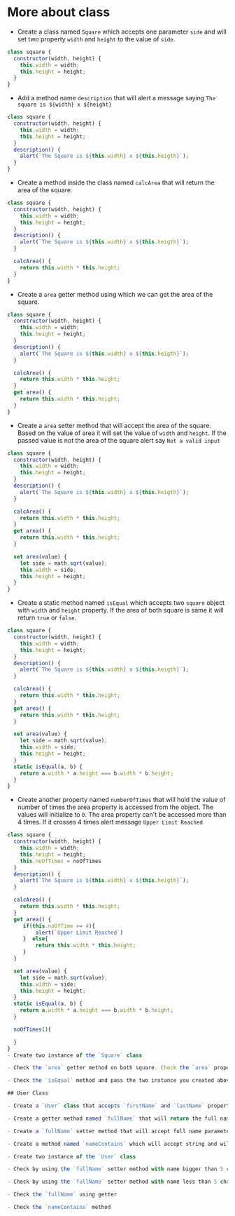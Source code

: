 # More about class

- Create a class named `Square` which accepts one parameter `side` and will set two property `width` and `height` to the value of `side`.

```js
class square {
  constructor(width, height) {
    this.width = width;
    this.height = height;
  }
}
```

- Add a method name `description` that will alert a message saying `The square is ${width} x ${height}`

```js
class square {
  constructor(width, height) {
    this.width = width;
    this.height = height;
  }
  description() {
    alert(`The Square is ${this.width} x ${this.heigth}`);
  }
}
```

- Create a method inside the class named `calcArea` that will return the area of the square.

```js
class square {
  constructor(width, height) {
    this.width = width;
    this.height = height;
  }
  description() {
    alert(`The Square is ${this.width} x ${this.heigth}`);
  }

  calcArea() {
    return this.width * this.height;
  }
}
```

- Create a `area` getter method using which we can get the area of the square.

```js
class square {
  constructor(width, height) {
    this.width = width;
    this.height = height;
  }
  description() {
    alert(`The Square is ${this.width} x ${this.heigth}`);
  }

  calcArea() {
    return this.width * this.height;
  }
  get area() {
    return this.width * this.height;
  }
}
```

- Create a `area` setter method that will accept the area of the square. Based on the value of area it will set the value of `width` and `height`. If the passed value is not the area of the square alert say `Not a valid input`

```js
class square {
  constructor(width, height) {
    this.width = width;
    this.height = height;
  }
  description() {
    alert(`The Square is ${this.width} x ${this.heigth}`);
  }

  calcArea() {
    return this.width * this.height;
  }
  get area() {
    return this.width * this.height;
  }

  set area(value) {
    let side = math.sqrt(value);
    this.width = side;
    this.height = height;
  }
}
```

- Create a static method named `isEqual` which accepts two `square` object with `width` and `height` property. If the area of both square is same it will return `true` or `false`.

```js
class square {
  constructor(width, height) {
    this.width = width;
    this.height = height;
  }
  description() {
    alert(`The Square is ${this.width} x ${this.heigth}`);
  }

  calcArea() {
    return this.width * this.height;
  }
  get area() {
    return this.width * this.height;
  }

  set area(value) {
    let side = math.sqrt(value);
    this.width = side;
    this.height = height;
  }
  static isEqual(a, b) {
    return a.width * a.height === b.width * b.height;
  }
}
```

- Create another property named `numberOfTimes` that will hold the value of number of times the area property is accessed from the object. The values will initialize to `0`. The area property can't be accessed more than 4 times. If it crosses 4 times alert message `Upper Limit Reached`

```js
class square {
  constructor(width, height) {
    this.width = width;
    this.height = height;
    this.noOfTimes = noOfTimes
  }
  description() {
    alert(`The Square is ${this.width} x ${this.heigth}`);
  }

  calcArea() {
    return this.width * this.height;
  }
  get area() {
     if(this.noOfTime >= 4){
         alert(`Upper Limit Reached`)
     }  else{
         return this.width * this.height;
     }
  }

  set area(value) {
    let side = math.sqrt(value);
    this.width = side;
    this.height = height;
  }
  static isEqual(a, b) {
    return a.width * a.height === b.width * b.height;
  }

  noOfTimes(){

  }
}
- Create two instance of the `Square` class

- Check the `area` getter method on both square. Check the `area` property on one square more than 4 times.

- Check the `isEqual` method and pass the two instance you created above.

## User Class

- Create a `User` class that accepts `firstName` and `lastName` property

- Create a getter method named `fullName` that will return the full name of the person.

- Create a `fullName` setter method that will accept full name parameter of the person. It will update the `firstName` and `lastName` based on the input. Say if the user passed `Arya Stark` it will update the `firstName` to `Arya` and `lastName` to `Stark`. It will also change one condition if the length of the name passed is less than 5 characters it will alert a message saying `Full name should be more than 5 characters`

- Create a method named `nameContains` which will accept string and will return `true` or `false` based on if the name of the user contains the text that passed by user.

- Create two instance of the `User` class

- Check by using the `fullName` setter method with name bigger than 5 characters.

- Check by using the `fullName` setter method with name less than 5 characters.

- Check the `fullName` using getter

- Check the `nameContains` method

```

```

```
